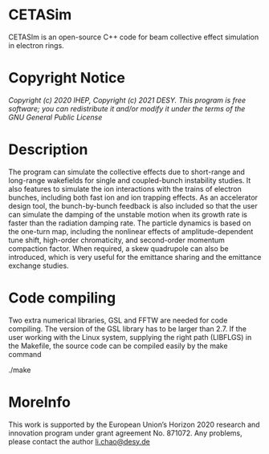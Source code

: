 # CETASim

CETASIm is an open-source C++ code for beam collective effect simulation in electron rings. 


# Copyright Notice

*Copyright (c) 2020 IHEP, Copyright (c) 2021 DESY.
This program is free software; you can redistribute it and/or modify
it under the terms of the GNU General Public License*


# Description
The program can simulate the collective effects due to short-range and long-range wakefields 
for single and coupled-bunch instability studies. It also features to simulate the ion interactions 
with the trains of electron bunches, including both fast ion and ion trapping effects. 
As an accelerator design tool, the bunch-by-bunch feedback is also included so that the user can simulate 
the damping of the unstable motion when its growth rate is faster than the radiation damping rate. 
The particle dynamics is based on the one-turn map, including the nonlinear effects of amplitude-dependent 
tune shift, high-order chromaticity, and second-order momentum compaction factor. When required, 
a skew quadrupole can also be introduced, which is very useful for the emittance sharing and the emittance exchange studies.


# Code compiling
Two extra numerical libraries, GSL and FFTW are needed for code compiling. 
The version of the GSL library has to be larger than 2.7. 
If the user working with the Linux system, supplying the right path (LIBFLGS) in the Makefile, the source code can be compiled easily by the make command

./make



# MoreInfo
This work is supported by the European Union’s Horizon 2020 research and innovation program under grant agreement No. 871072.
Any problems, please contact the author li.chao@desy.de








